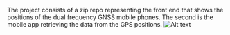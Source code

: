 The project consists of a zip repo representing the front end that shows the positions of the dual frequency GNSS mobile phones.
The second is the mobile app retrieving the data from the GPS positions.
![Alt text]([images/example.png](https://github.com/sehadnassim/HackUPC-SatCompare/blob/main/Screenshot%202024-05-05%20at%2008-52-32%20HACK%20UPC.png))
